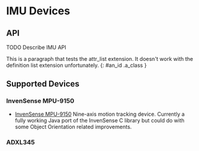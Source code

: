 # IMU Devices

## API

TODO Describe IMU API

This is a paragraph that tests the attr_list extension. It doesn't work with the definition list extension unfortunately.
{: #an_id .a_class }

## Supported Devices

### InvenSense MPU-9150
 
* [InvenSense MPU-9150](http://www.invensense.com/products/motion-tracking/9-axis/mpu-9150/) Nine-axis motion tracking device. Currently a fully working Java port of the InvenSense C library but could do with some Object Orientation related improvements.

### ADXL345
